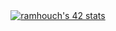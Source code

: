 <div align = "center">
<a href="https://github.com/JaeSeoKim/badge42"><img src="https://badge42.vercel.app/api/v2/cl9d1lejr00450hjpm3lurot7/stats?cursusId=21&coalitionId=77" alt="ramhouch's 42 stats" /></a>
</div>
